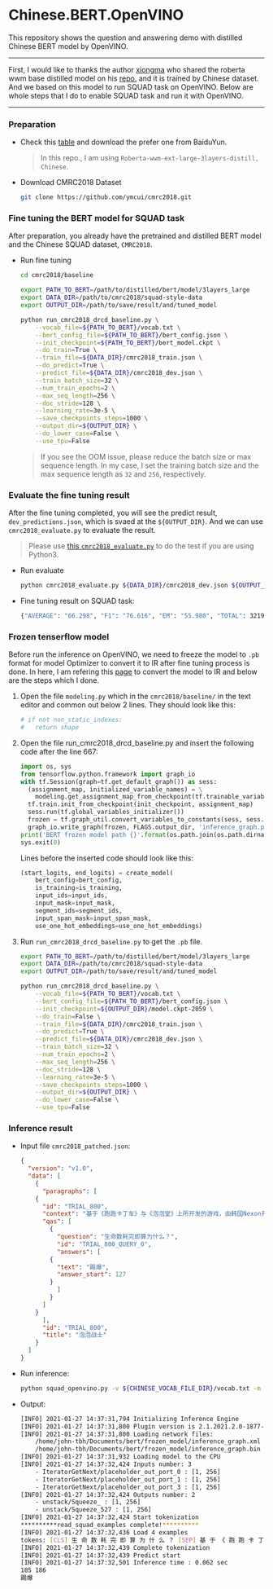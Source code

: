 # Chinese.BERT.OpenVINO
This repository shows the question and answering demo with distilled Chinese BERT model by OpenVINO. 

-------

First, I would like to thanks the author [xiongma](https://github.com/xiongma) who shared the roberta wwm base distilled model on his [repo.](https://github.com/xiongma/roberta-wwm-base-distill) and it is trained by Chinese dataset. And we based on this model to run SQUAD task on OpenVINO. Below are whole steps that I do to enable SQUAD task and run it with OpenVINO. 

-------

### Preparation

* Check this [table](https://github.com/xiongma/roberta-wwm-base-distill#model-download) and download the prefer one from BaiduYun.
	> In this repo., I am using `Roberta-wwm-ext-large-3layers-distill, Chinese`.
	
* Download CMRC2018 Dataset
	```sh
	git clone https://github.com/ymcui/cmrc2018.git
	```

### Fine tuning the BERT model for SQUAD task

After preparation, you already have the pretrained and distilled BERT model and the Chinese SQUAD dataset, `CMRC2018`. 

* Run fine tuning

	```sh
	cd cmrc2018/baseline

	export PATH_TO_BERT=/path/to/distilled/bert/model/3layers_large
	export DATA_DIR=/path/to/cmrc2018/squad-style-data
	export OUTPUT_DIR=/path/to/save/result/and/tuned_model

	python run_cmrc2018_drcd_baseline.py \
		--vocab_file=${PATH_TO_BERT}/vocab.txt \
		--bert_config_file=${PATH_TO_BERT}/bert_config.json \
		--init_checkpoint=${PATH_TO_BERT}/bert_model.ckpt \
		--do_train=True \
		--train_file=${DATA_DIR}/cmrc2018_train.json \
		--do_predict=True \
		--predict_file=${DATA_DIR}/cmrc2018_dev.json \
		--train_batch_size=32 \
		--num_train_epochs=2 \
		--max_seq_length=256 \
		--doc_stride=128 \
		--learning_rate=3e-5 \
		--save_checkpoints_steps=1000 \
		--output_dir=${OUTPUT_DIR} \
		--do_lower_case=False \
		--use_tpu=False
	```

	> If you see the OOM issue, please reduce the batch size or max sequence length. In my case, I set the training batch size and the max sequence length as `32` and  `256`, respectively.

### Evaluate the fine tuning result

After the fine tuning completed, you will see the predict result, `dev_predictions.json`, which is svaed at the `${OUTPUT_DIR}`. And we can use `cmrc2018_evaluate.py` to evaluate the result.
> Please use [this `cmrc2018_evaluate.py`](https://github.com/FengYen-Chang/cmrc2018/blob/master/baseline/cmrc2018_evaluate.py) to do the test if you are using Python3.
	
* Run evaluate

	```sh
	python cmrc2018_evaluate.py ${DATA_DIR}/cmrc2018_dev.json ${OUTPUT_DIR}/predictions.json
	```
* Fine tuning result on SQUAD task:
	```sh
	{"AVERAGE": "66.298", "F1": "76.616", "EM": "55.980", "TOTAL": 3219, "SKIP": 0, "FILE": "../../cmrc_test_output_2/dev_predictions.json"}
	```
### Frozen tenserflow model

Before run the inference on OpenVINO, we need to freeze the model to `.pb` format for model Optimizer to convert it to IR after fine tuning process is done. In here, I am refering this [page](https://docs.openvinotoolkit.org/latest/openvino_docs_MO_DG_prepare_model_convert_model_tf_specific_Convert_BERT_From_Tensorflow.html) to convert the model to IR and below are the steps which I done.

1. Open the file `modeling.py` which in the `cmrc2018/baseline/` in the text editor and common out below 2 lines. They should look like this: 
	```py
	# if not non_static_indexes:
	#   return shape
	```
	
2. Open the file run_cmrc2018_drcd_baseline.py and insert the following code after the line 667: 
	
	```py
	import os, sys
	from tensorflow.python.framework import graph_io
	with tf.Session(graph=tf.get_default_graph()) as sess:
	  (assignment_map, initialized_variable_names) = \
	    modeling.get_assignment_map_from_checkpoint(tf.trainable_variables(), init_checkpoint)
	  tf.train.init_from_checkpoint(init_checkpoint, assignment_map)
	  sess.run(tf.global_variables_initializer())
	  frozen = tf.graph_util.convert_variables_to_constants(sess, sess.graph_def, ["unstack"])
	  graph_io.write_graph(frozen, FLAGS.output_dir, 'inference_graph.pb', as_text=False)
	print('BERT frozen model path {}'.format(os.path.join(os.path.dirname(__file__), 'inference_graph.pb')))
	sys.exit(0)
	```
	Lines before the inserted code should look like this: 
	
	```py
	(start_logits, end_logits) = create_model(
		bert_config=bert_config,
		is_training=is_training,
		input_ids=input_ids,
		input_mask=input_mask,
		segment_ids=segment_ids,
		input_span_mask=input_span_mask,
		use_one_hot_embeddings=use_one_hot_embeddings)
	```

3. Run `run_cmrc2018_drcd_baseline.py` to get the `.pb` file.

	```sh
	export PATH_TO_BERT=/path/to/distilled/bert/model/3layers_large
	export DATA_DIR=/path/to/cmrc2018/squad-style-data
	export OUTPUT_DIR=/path/to/save/result/and/tuned_model

	python run_cmrc2018_drcd_baseline.py \
		--vocab_file=${PATH_TO_BERT}/vocab.txt \
		--bert_config_file=${PATH_TO_BERT}/bert_config.json \
		--init_checkpoint=${OUTPUT_DIR}/model.ckpt-2059 \
		--do_train=False \
		--train_file=${DATA_DIR}/cmrc2018_train.json \
		--do_predict=True \
		--predict_file=${DATA_DIR}/cmrc2018_dev.json \
		--train_batch_size=32 \
		--num_train_epochs=2 \
		--max_seq_length=256 \
		--doc_stride=128 \
		--learning_rate=3e-5 \
		--save_checkpoints_steps=1000 \
		--output_dir=${OUTPUT_DIR} \
		--do_lower_case=False \
		--use_tpu=False
	```

### Inference result

* Input file `cmrc2018_patched.json`:
	```json
	{
	  "version": "v1.0", 
	  "data": [
	    {
	      "paragraphs": [
		{
		  "id": "TRIAL_800", 
		  "context": "基于《跑跑卡丁车》与《泡泡堂》上所开发的游戏，由韩国Nexon开发与发行。中国大陆由盛大游戏运营，这是Nexon时隔6年再次授予盛大网络其游戏运营权。台湾由游戏橘子运营。玩家以水枪、小枪、锤子或是水炸弹泡封敌人(玩家或NPC)，即为一泡封，将水泡击破为一踢爆。若水泡未在时间内踢爆，则会从水泡中释放或被队友救援(即为一救援)。每次泡封会减少生命数，生命数耗完即算为踢爆。重生者在一定时间内为无敌状态，以踢爆数计分较多者获胜，规则因模式而有差异。以2V2、4V4随机配对的方式，玩家可依胜场数爬牌位(依序为原石、铜牌、银牌、金牌、白金、钻石、大师) ，可选择经典、热血、狙击等模式进行游戏。若游戏中离，则4分钟内不得进行配对(每次中离+4分钟)。开放时间为暑假或寒假期间内不定期开放，8人经典模式随机配对，采计分方式，活动时间内分数越多，终了时可依该名次获得奖励。", 
		  "qas": [
		    {
		      "question": "生命数耗完即算为什么？", 
		      "id": "TRIAL_800_QUERY_0", 
		      "answers": [
			{
			  "text": "踢爆", 
			  "answer_start": 127
			}
		      ]
		    }
		  ]
		}
	      ], 
	      "id": "TRIAL_800", 
	      "title": "泡泡战士"
	    }
	  ]
	}
	```
* Run inference:
	```sh
	python squad_openvino.py -v ${CHINESE_VOCAB_FILE_DIR}/vocab.txt -m ${MODEL_DIR}/inference_graph.xml -i ${INPUT_FILE_DIR}/cmrc2018_patched.json 
	```

* Output:
	```sh
	[INFO] 2021-01-27 14:37:31,794 Initializing Inference Engine
	[INFO] 2021-01-27 14:37:31,800 Plugin version is 2.1.2021.2.0-1877-176bdf51370-releases/2021/2
	[INFO] 2021-01-27 14:37:31,800 Loading network files:
		/home/john-tbh/Documents/bert/frozen_model/inference_graph.xml
		/home/john-tbh/Documents/bert/frozen_model/inference_graph.bin
	[INFO] 2021-01-27 14:37:31,932 Loading model to the CPU
	[INFO] 2021-01-27 14:37:32,424 Inputs number: 3
		- IteratorGetNext/placeholder_out_port_0 : [1, 256]
		- IteratorGetNext/placeholder_out_port_1 : [1, 256]
		- IteratorGetNext/placeholder_out_port_3 : [1, 256]
	[INFO] 2021-01-27 14:37:32,424 Outputs number: 2
		- unstack/Squeeze_ : [1, 256]
		- unstack/Squeeze_527 : [1, 256]
	[INFO] 2021-01-27 14:37:32,424 Start tokenization
	**********read_squad_examples complete!**********
	[INFO] 2021-01-27 14:37:32,436 Load 4 examples
	tokens: [CLS] 生 命 数 耗 完 即 算 为 什 么 ？ [SEP] 基 于 《 跑 跑 卡 丁 车 》 与 《 泡 泡 堂 》 上 所 开 发 的 游 戏 ， 由 韩 国 [UNK] 开 发 与 发 行 。 中 国 大 陆 由 盛 大 游 戏 运 营 ， 这 是 [UNK] 时 隔 6 年 再 次 授 予 盛 大 网 络 其 游 戏 运 营 权 。 台 湾 由 游 戏 橘 子 运 营 。 玩 家 以 水 枪 、 小 枪 、 锤 子 或 是 水 炸 弹 泡 封 敌 人 ( 玩 家 或 [UNK] ) ， 即 为 一 泡 封 ， 将 水 泡 击 破 为 一 踢 爆 。 若 水 泡 未 在 时 间 内 踢 爆 ， 则 会 从 水 泡 中 释 放 或 被 队 友 救 援 ( 即 为 一 救 援 ) 。 每 次 泡 封 会 减 少 生 命 数 ， 生 命 数 耗 完 即 算 为 踢 爆 。 重 生 者 在 一 定 时 间 内 为 无 敌 状 态 ， 以 踢 爆 数 计 分 较 多 者 获 胜 ， 规 则 因 模 式 而 有 差 异 。 以 [UNK] 、 [UNK] 随 机 配 对 的 方 式 ， 玩 家 可 依 胜 场 数 爬 牌 位 ( 依 序 为 原 石 、 铜 [SEP]
	[INFO] 2021-01-27 14:37:32,439 Complete tokenization
	[INFO] 2021-01-27 14:37:32,439 Predict start
	[INFO] 2021-01-27 14:37:32,501 Inference time : 0.062 sec
	185 186
	踢爆
	```
